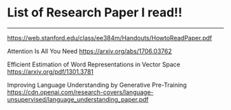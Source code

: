 # List of Research Paper I read!!
_________________________________________
https://web.stanford.edu/class/ee384m/Handouts/HowtoReadPaper.pdf

Attention Is All You Need    https://arxiv.org/abs/1706.03762

Efficient Estimation of Word Representations in Vector Space  https://arxiv.org/pdf/1301.3781

Improving Language Understanding by Generative Pre-Training   https://cdn.openai.com/research-covers/language-unsupervised/language_understanding_paper.pdf

